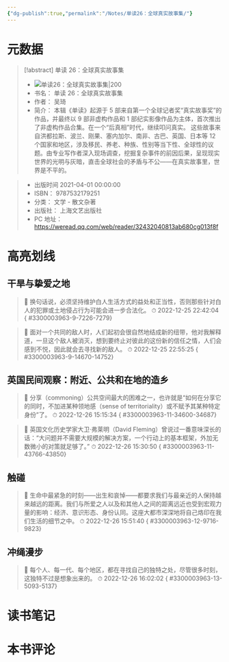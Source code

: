 ```yaml
---
{"dg-publish":true,"permalink":"/Notes/单读26：全球真实故事集/"}
---
```



# 元数据

> [!abstract] 单读 26：全球真实故事集
> - ![ 单读26：全球真实故事集|200](https://cdn.weread.qq.com/weread/cover/82/cpPlatform_3300003963/t7_cpPlatform_3300003963.jpg)
> - 书名： 单读 26：全球真实故事集
> - 作者： 吴琦
> - 简介： 本辑《单读》起源于 5 部来自第一个全球记者奖“真实故事奖”的作品，并最终以 9 部非虚构作品和 1 部纪实影像作品为主体，首次推出了非虚构作品合集。在一个“后真相”时代，继续叩问真实。
这些故事来自洪都拉斯、波兰、刚果、塞内加尔、南非、古巴、英国、日本等 12 个国家和地区，涉及移民、养老、种族、性别等当下性、全球性的议题。由专业写作者深入现场调查，挖掘复杂事件的前因后果，呈现现实世界的光明与灰暗，直击全球社会的矛盾与不公——在真实故事里，世界是不平的。

> - 出版时间 2021-04-01 00:00:00
> - ISBN： 9787532179251
> - 分类： 文学 - 散文杂著
> - 出版社： 上海文艺出版社
> - PC 地址：https://weread.qq.com/web/reader/32432040813ab680cg013f8f

# 高亮划线

## 干旱与挚爱之地

> 📌 换句话说，必须坚持维护白人生活方式的益处和正当性，否则那些针对白人的犯罪或土地侵占行为可能会进一步合法化。
> ⏱ 2022-12-25 22:42:04
{ #3300003963-9-7226-7279}


> 📌 面对一个共同的敌人时，人们起初会很自然地结成新的纽带，他对我解释道，一旦这个敌人被消灭，想到要终止对彼此的这份新的信任之情，人们会感到不悦，因此就会去寻找新的敌人。
> ⏱ 2022-12-25 22:55:25
{ #3300003963-9-14670-14752}


## 英国民间观察：附近、公共和在地的造乡

> 📌 分享（commoning）公共空间最大的困难之一，也许就是“如何在分享它的同时，不加进某种领地感（sense of territoriality）或不赋予其某种特定身份”了。
> ⏱ 2022-12-26 15:15:34
{ #3300003963-11-34600-34687}


> 📌 英国文化历史学家大卫·弗莱明（David Fleming）曾说过一番意味深长的话：“大问题并不需要大规模的解决方案，一个行动上的基本框架，外加无数微小的对策就足够了。”
> ⏱ 2022-12-26 15:30:50
{ #3300003963-11-43766-43850}


## 触碰

> 📌 生命中最紧急的时刻——出生和哀悼——都要求我们与最亲近的人保持越来越远的距离。我们与所爱之人以及和其他人之间的距离远近也受到宏观力量的影响：经济、意识形态、身份认同。这座大都市深深地将自己烙印在我们生活的细节之中。
> ⏱ 2022-12-26 15:51:40
{ #3300003963-12-9716-9823}


## 冲绳漫步

> 📌 每个人、每一代、每个地区，都在寻找自己的独特之处，尽管很多时刻，这独特不过是想象出来的。
> ⏱ 2022-12-26 16:02:02
{ #3300003963-13-5093-5137}


# 读书笔记

# 本书评论
